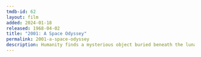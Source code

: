 ```yaml
---
tmdb-id: 62
layout: film
added: 2024-01-18
released: 1968-04-02
title: "2001: A Space Odyssey"
permalink: 2001-a-space-odyssey
description: Humanity finds a mysterious object buried beneath the lunar surface and sets off to find its origins with the help of HAL 9000, the world's most advanced super computer. (Someone requested this as a joke and we absolutely had to take that joke to its furthest conclusion. The first spoken words aren't heard until nearly 30 minutes into the film! Pretty funny.)
---
```

